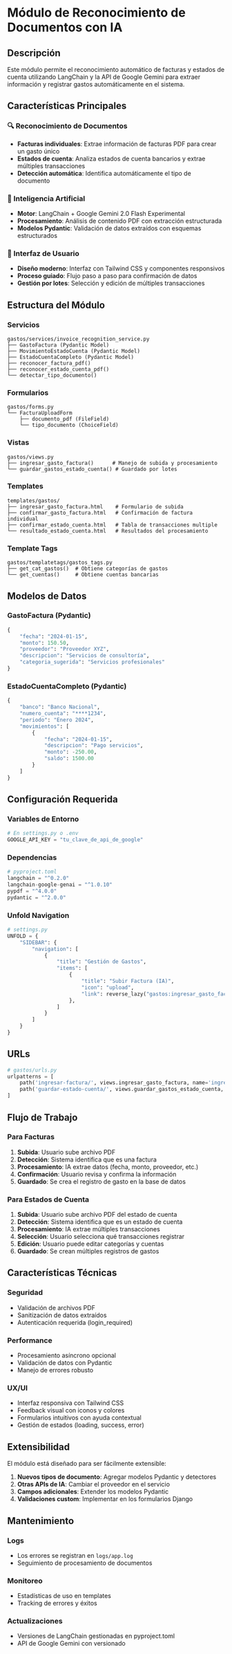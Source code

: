 # Módulo de Reconocimiento de Documentos con IA

## Descripción

Este módulo permite el reconocimiento automático de facturas y estados de cuenta utilizando LangChain y la API de Google Gemini para extraer información y registrar gastos automáticamente en el sistema.

## Características Principales

### 🔍 Reconocimiento de Documentos

- **Facturas individuales**: Extrae información de facturas PDF para crear un gasto único
- **Estados de cuenta**: Analiza estados de cuenta bancarios y extrae múltiples transacciones
- **Detección automática**: Identifica automáticamente el tipo de documento

### 🤖 Inteligencia Artificial

- **Motor**: LangChain + Google Gemini 2.0 Flash Experimental
- **Procesamiento**: Análisis de contenido PDF con extracción estructurada
- **Modelos Pydantic**: Validación de datos extraídos con esquemas estructurados

### 🎨 Interfaz de Usuario

- **Diseño moderno**: Interfaz con Tailwind CSS y componentes responsivos
- **Proceso guiado**: Flujo paso a paso para confirmación de datos
- **Gestión por lotes**: Selección y edición de múltiples transacciones

## Estructura del Módulo

### Servicios

```
gastos/services/invoice_recognition_service.py
├── GastoFactura (Pydantic Model)
├── MovimientoEstadoCuenta (Pydantic Model)
├── EstadoCuentaCompleto (Pydantic Model)
├── reconocer_factura_pdf()
├── reconocer_estado_cuenta_pdf()
└── detectar_tipo_documento()
```

### Formularios

```
gastos/forms.py
└── FacturaUploadForm
    ├── documento_pdf (FileField)
    └── tipo_documento (ChoiceField)
```

### Vistas

```
gastos/views.py
├── ingresar_gasto_factura()      # Manejo de subida y procesamiento
└── guardar_gastos_estado_cuenta() # Guardado por lotes
```

### Templates

```
templates/gastos/
├── ingresar_gasto_factura.html    # Formulario de subida
├── confirmar_gasto_factura.html   # Confirmación de factura individual
├── confirmar_estado_cuenta.html   # Tabla de transacciones multiple
└── resultado_estado_cuenta.html   # Resultados del procesamiento
```

### Template Tags

```
gastos/templatetags/gastos_tags.py
├── get_cat_gastos()  # Obtiene categorías de gastos
└── get_cuentas()     # Obtiene cuentas bancarias
```

## Modelos de Datos

### GastoFactura (Pydantic)

```python
{
    "fecha": "2024-01-15",
    "monto": 150.50,
    "proveedor": "Proveedor XYZ",
    "descripcion": "Servicios de consultoría",
    "categoria_sugerida": "Servicios profesionales"
}
```

### EstadoCuentaCompleto (Pydantic)

```python
{
    "banco": "Banco Nacional",
    "numero_cuenta": "****1234",
    "periodo": "Enero 2024",
    "movimientos": [
        {
            "fecha": "2024-01-15",
            "descripcion": "Pago servicios",
            "monto": -250.00,
            "saldo": 1500.00
        }
    ]
}
```

## Configuración Requerida

### Variables de Entorno

```python
# En settings.py o .env
GOOGLE_API_KEY = "tu_clave_de_api_de_google"
```

### Dependencias

```python
# pyproject.toml
langchain = "^0.2.0"
langchain-google-genai = "^1.0.10"
pypdf = "^4.0.0"
pydantic = "^2.0.0"
```

### Unfold Navigation

```python
# settings.py
UNFOLD = {
    "SIDEBAR": {
        "navigation": [
            {
                "title": "Gestión de Gastos",
                "items": [
                    {
                        "title": "Subir Factura (IA)",
                        "icon": "upload",
                        "link": reverse_lazy("gastos:ingresar_gasto_factura"),
                    },
                ]
            }
        ]
    }
}
```

## URLs

```python
# gastos/urls.py
urlpatterns = [
    path('ingresar-factura/', views.ingresar_gasto_factura, name='ingresar_gasto_factura'),
    path('guardar-estado-cuenta/', views.guardar_gastos_estado_cuenta, name='guardar_gastos_estado_cuenta'),
]
```

## Flujo de Trabajo

### Para Facturas

1. **Subida**: Usuario sube archivo PDF
2. **Detección**: Sistema identifica que es una factura
3. **Procesamiento**: IA extrae datos (fecha, monto, proveedor, etc.)
4. **Confirmación**: Usuario revisa y confirma la información
5. **Guardado**: Se crea el registro de gasto en la base de datos

### Para Estados de Cuenta

1. **Subida**: Usuario sube archivo PDF del estado de cuenta
2. **Detección**: Sistema identifica que es un estado de cuenta
3. **Procesamiento**: IA extrae múltiples transacciones
4. **Selección**: Usuario selecciona qué transacciones registrar
5. **Edición**: Usuario puede editar categorías y cuentas
6. **Guardado**: Se crean múltiples registros de gastos

## Características Técnicas

### Seguridad

- Validación de archivos PDF
- Sanitización de datos extraídos
- Autenticación requerida (login_required)

### Performance

- Procesamiento asíncrono opcional
- Validación de datos con Pydantic
- Manejo de errores robusto

### UX/UI

- Interfaz responsiva con Tailwind CSS
- Feedback visual con iconos y colores
- Formularios intuitivos con ayuda contextual
- Gestión de estados (loading, success, error)

## Extensibilidad

El módulo está diseñado para ser fácilmente extensible:

1. **Nuevos tipos de documento**: Agregar modelos Pydantic y detectores
2. **Otras APIs de IA**: Cambiar el proveedor en el servicio
3. **Campos adicionales**: Extender los modelos Pydantic
4. **Validaciones custom**: Implementar en los formularios Django

## Mantenimiento

### Logs

- Los errores se registran en `logs/app.log`
- Seguimiento de procesamiento de documentos

### Monitoreo

- Estadísticas de uso en templates
- Tracking de errores y éxitos

### Actualizaciones

- Versiones de LangChain gestionadas en pyproject.toml
- API de Google Gemini con versionado
